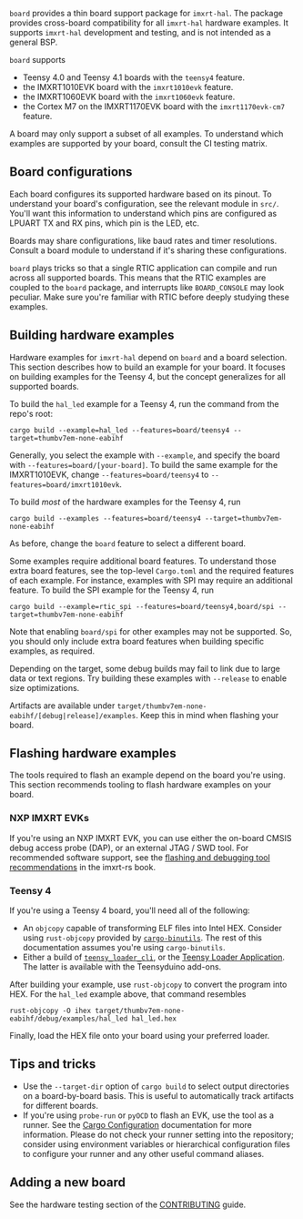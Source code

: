 `board` provides a thin board support package for `imxrt-hal`. The package
provides cross-board compatibility for all `imxrt-hal` hardware examples. It
supports `imxrt-hal` development and testing, and is not intended as a general
BSP.

`board` supports

- Teensy 4.0 and Teensy 4.1 boards with the `teensy4` feature.
- the IMXRT1010EVK board with the `imxrt1010evk` feature.
- the IMXRT1060EVK board with the `imxrt1060evk` feature.
- the Cortex M7 on the IMXRT1170EVK board with the `imxrt1170evk-cm7` feature.

A board may only support a subset of all examples. To understand which examples
are supported by your board, consult the CI testing matrix.

## Board configurations

Each board configures its supported hardware based on its pinout. To understand
your board's configuration, see the relevant module in `src/`. You'll want this
information to understand which pins are configured as LPUART TX and RX pins,
which pin is the LED, etc.

Boards may share configurations, like baud rates and timer resolutions.
Consult a board module to understand if it's sharing these configurations.

`board` plays tricks so that a single RTIC application can compile and run
across all supported boards. This means that the RTIC examples are coupled to
the `board` package, and interrupts like `BOARD_CONSOLE` may look peculiar.
Make sure you're familiar with RTIC before deeply studying these examples.

## Building hardware examples

Hardware examples for `imxrt-hal` depend on `board` and a board selection. This
section describes how to build an example for your board. It focuses on building
examples for the Teensy 4, but the concept generalizes for all supported boards.

To build the `hal_led` example for a Teensy 4, run the command from the repo's
root:

```
cargo build --example=hal_led --features=board/teensy4 --target=thumbv7em-none-eabihf
```

Generally, you select the example with `--example`, and specify the board with
`--features=board/[your-board]`. To build the same example for the
IMXRT1010EVK, change `--features=board/teensy4` to
`--features=board/imxrt1010evk`.

To build _most_ of the hardware examples for the Teensy 4, run

```
cargo build --examples --features=board/teensy4 --target=thumbv7em-none-eabihf
```

As before, change the `board` feature to select a different board.

Some examples require additional board features. To understand those extra board
features, see the top-level `Cargo.toml` and the required features of each
example. For instance, examples with SPI may require an additional feature. To
build the SPI example for the Teensy 4, run

```
cargo build --example=rtic_spi --features=board/teensy4,board/spi --target=thumbv7em-none-eabihf
```

Note that enabling `board/spi` for other examples may not be supported. So, you
should only include extra board features when building specific examples, as
required.

Depending on the target, some debug builds may fail to link due to large data or
text regions. Try building these examples with `--release` to enable size
optimizations.

Artifacts are available under
`target/thumbv7em-none-eabihf/[debug|release]/examples`. Keep this in mind when
flashing your board.

## Flashing hardware examples

The tools required to flash an example depend on the board you're using. This
section recommends tooling to flash hardware examples on your board.

### NXP IMXRT EVKs

If you're using an NXP IMXRT EVK, you can use either the on-board CMSIS debug
access probe (DAP), or an external JTAG / SWD tool. For recommended software
support, see the [flashing and debugging tool recommendations][flash-debug] in
the imxrt-rs book.

[flash-debug]: https://imxrt-rs.github.io/book/

### Teensy 4

If you're using a Teensy 4 board, you'll need all of the following:

- An `objcopy` capable of transforming ELF files into Intel HEX. Consider using
  `rust-objcopy` provided by [`cargo-binutils`]. The rest of this documentation
  assumes you're using `cargo-binutils`.
- Either a build of [`teensy_loader_cli`], or the [Teensy Loader
  Application]. The latter is available with the Teensyduino add-ons.

After building your example, use `rust-objcopy` to convert the program into
HEX. For the `hal_led` example above, that command resembles

```
rust-objcopy -O ihex target/thumbv7em-none-eabihf/debug/examples/hal_led hal_led.hex
```

Finally, load the HEX file onto your board using your preferred loader.

[`cargo-binutils`]: https://github.com/rust-embedded/cargo-binutils
[`teensy_loader_cli`]: https://github.com/PaulStoffregen/teensy_loader_cli
[Teensy Loader Application]: https://www.pjrc.com/teensy/loader.html

## Tips and tricks

- Use the `--target-dir` option of `cargo build` to select output directories on
  a board-by-board basis. This is useful to automatically track artifacts for
  different boards.
- If you're using `probe-run` or `pyOCD` to flash an EVK, use the tool as a
  runner. See the [Cargo
  Configuration](https://doc.rust-lang.org/cargo/reference/config.html)
  documentation for more information. Please do not check your runner setting
  into the repository; consider using environment variables or hierarchical
  configuration files to configure your runner and any other useful command
  aliases.

## Adding a new board

See the hardware testing section of the [CONTRIBUTING](../CONTRIBUTING.md)
guide.
